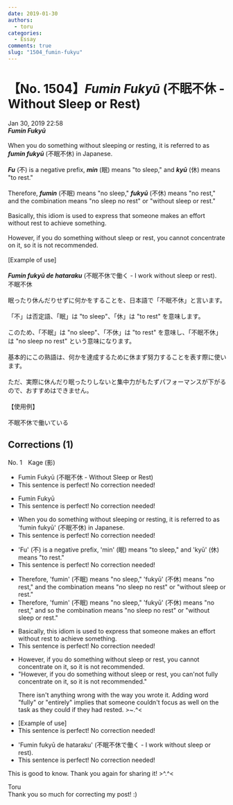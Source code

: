 ```yaml
---
date: 2019-01-30
authors:
  - toru
categories:
  - Essay
comments: true
slug: "1504_fumin-fukyu"
---
```


# 【No. 1504】<strong><em>Fumin Fukyū</strong></em> (不眠不休 - Without Sleep or Rest)
<div class="date">Jan 30, 2019 22:58</div>
<div id="post"><div id="body_show_ori">
<strong><em>Fumin Fukyū</strong></em><br/><br/>When you do something without sleeping or resting, it is referred to as <strong><em>fumin fukyū</em></strong> (不眠不休) in Japanese.<br/><br/><strong><em>Fu</em></strong> (不) is a negative prefix, <strong><em>min</em></strong> (眠) means "to sleep," and <strong><em>kyū</em></strong> (休) means "to rest."<br/><br/>Therefore, <strong><em>fumin</em></strong> (不眠) means "no sleep," <strong><em>fukyū</em></strong> (不休) means "no rest," and the combination means "no sleep no rest" or "without sleep or rest."<br/><br/>Basically, this idiom is used to express that someone makes an effort without rest to achieve something.<br/><br/>However, if you do something without sleep or rest, you cannot concentrate on it, so it is not recommended.<br/><br/>[Example of use]<br/><br/><strong><em>Fumin fukyū de hataraku</em></strong> (不眠不休で働く - I work without sleep or rest).
</div></div>

<!-- more -->

<div id="post_ja"><div id="body_show_mo">
不眠不休<br/><br/>眠ったり休んだりせずに何かをすることを、日本語で「不眠不休」と言います。<br/><br/>「不」は否定語、「眠」は "to sleep"、「休」は "to rest" を意味します。<br/><br/>このため、「不眠」は "no sleep"、「不休」は "to rest" を意味し、「不眠不休」は "no sleep no rest" という意味になります。<br/><br/>基本的にこの熟語は、何かを達成するために休まず努力することを表す際に使います。<br/><br/>ただ、実際に休んだり眠ったりしないと集中力がもたずパフォーマンスが下がるので、おすすめはできません。<br/><br/>【使用例】<br/><br/>不眠不休で働いている
</div></div>

## Corrections (1)
<div id="block"><div class="first_name"> No. 1　<span class="just_name">Kage (影)</span></div><div id="block2">
<ul class="correction_field">
<li class="incorrect">Fumin Fukyū (不眠不休 - Without Sleep or Rest)</li>
<li class="corrected perfect">This sentence is perfect! No correction needed!</li>
</ul>
<ul class="correction_field">
<li class="incorrect">Fumin Fukyū</li>
<li class="corrected perfect">This sentence is perfect! No correction needed!</li>
</ul>
<ul class="correction_field">
<li class="incorrect">When you do something without sleeping or resting, it is referred to as 'fumin fukyū' (不眠不休) in Japanese.</li>
<li class="corrected perfect">This sentence is perfect! No correction needed!</li>
</ul>
<ul class="correction_field">
<li class="incorrect">'Fu' (不) is a negative prefix, 'min' (眠) means "to sleep," and 'kyū' (休) means "to rest."</li>
<li class="corrected perfect">This sentence is perfect! No correction needed!</li>
</ul>
<ul class="correction_field">
<li class="incorrect">Therefore, 'fumin' (不眠) means "no sleep," 'fukyū' (不休) means "no rest," and the combination means "no sleep no rest" or "without sleep or rest."</li>
<li class="corrected correct">
Therefore, 'fumin' (不眠) means "no sleep," 'fukyū' (不休) means "no rest," and <span class="f_red">so </span>the combination means "no sleep no rest" or "without sleep or rest."
</li>
</ul>
<ul class="correction_field">
<li class="incorrect">Basically, this idiom is used to express that someone makes an effort without rest to achieve something.</li>
<li class="corrected perfect">This sentence is perfect! No correction needed!</li>
</ul>
<ul class="correction_field">
<li class="incorrect">However, if you do something without sleep or rest, you cannot concentrate on it, so it is not recommended.</li>
<li class="corrected correct">
<span class="f_red">"</span>However, if you do something without sleep or rest, you can<span class="f_red">'</span><span class="f_gray"><span class="sline">no</span></span>t <span class="f_red">fully </span>concentrate on it, so it is not recommended.<span class="f_red">"</span>
<p class="correction_comment">There isn't anything wrong with the way you wrote it. Adding word "fully" or "entirely" implies that someone couldn't focus as well on the task as they could if they had rested. &gt;~.^&lt;</p>
</li>
</ul>
<ul class="correction_field">
<li class="incorrect">[Example of use]</li>
<li class="corrected perfect">This sentence is perfect! No correction needed!</li>
</ul>
<ul class="correction_field">
<li class="incorrect">'Fumin fukyū de hataraku' (不眠不休で働く - I work without sleep or rest).</li>
<li class="corrected perfect">This sentence is perfect! No correction needed!</li>
</ul>
<p class="comment_small">
 This is good to know. Thank you again for sharing it! &gt;^.^&lt;
</p>

</div><div class="name"><span class="just_name">Toru</span><br>
Thank you so much for correcting my post! :)
</div>
</div>
